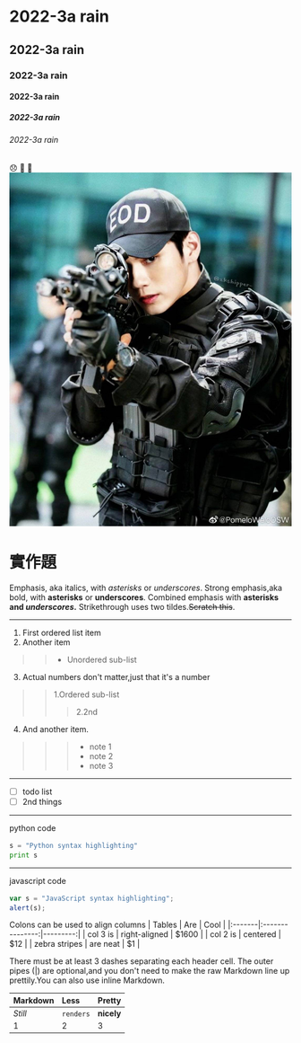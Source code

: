 # 2022-3a rain
## 2022-3a rain
### 2022-3a rain
#### 2022-3a rain
##### 2022-3a rain
###### 2022-3a rain
😞
🌇
💌
![1.jpg](1588816481101.jpg "1588816481101")

# 實作題

Emphasis, aka italics, with *asterisks* or *underscores*.
Strong emphasis,aka bold, with **asterisks** or **underscores**.
Combined emphasis with **asterisks and *underscores*.**
Strikethrough uses two tildes.~~Scratch this~~.
***
1. First ordered list item
2. Another item
>>* Unordered sub-list
3. Actual numbers don't matter,just that it's a number
>>1.Ordered sub-list
>>>2.2nd
4. And another item.
>>>* note 1
>>>* note 2
>>>* note 3
***
- [ ] todo list
- [ ] 2nd things
***
python code
```python
s = "Python syntax highlighting"
print s
```
***
javascript code
```js
var s = "JavaScript syntax highlighting";
alert(s);
```
Colons can be used to align columns
| Tables | Are | Cool |
|:-------|:---------------:|---------:|
| col 3 is | right-aligned | $1600 |
| col 2 is | centered | $12 |
| zebra stripes | are neat | $1 |

There must be at least 3 dashes separating each header cell.
The outer pipes (|) are optional,and you don't need to make the
raw Markdown line up prettily.You can also use inline Markdown.

| Markdown | Less | Pretty |
|:---------|:-----|:-------|
| *Still* | `renders` | **nicely** |
| 1 | 2 | 3 |


